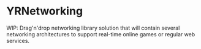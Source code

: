 # YRNetworking
WIP: Drag'n'drop networking library solution that will contain several networking architectures to support real-time online games or regular web services. 

